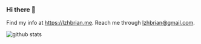 ### Hi there 👋

Find my info at https://lzhbrian.me. Reach me through lzhbrian@gmail.com.

![github stats](https://github-readme-stats.vercel.app/api?username=lzhbrian&show_icons=true&title_color=fff&icon_color=79ff97&text_color=9f9f9f&bg_color=151515)

<!--
**lzhbrian/lzhbrian** is a ✨ _special_ ✨ repository because its `README.md` (this file) appears on your GitHub profile.

Here are some ideas to get you started:

- 🔭 I’m currently working on ...
- 🌱 I’m currently learning ...
- 👯 I’m looking to collaborate on ...
- 🤔 I’m looking for help with ...
- 💬 Ask me about ...
- 📫 How to reach me: ...
- 😄 Pronouns: ...
- ⚡ Fun fact: ...
-->
